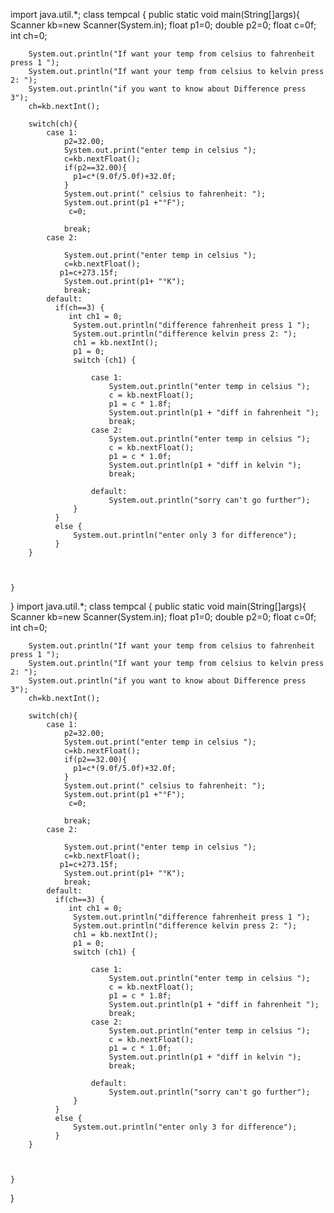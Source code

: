 import java.util.*;
class tempcal {
    public static void  main(String[]args){
        Scanner kb=new Scanner(System.in);
        float p1=0;
               double p2=0;
        float c=0f;
        int ch=0;

        System.out.println("If want your temp from celsius to fahrenheit press 1 ");
        System.out.println("If want your temp from celsius to kelvin press 2: ");
        System.out.println("if you want to know about Difference press 3");
        ch=kb.nextInt();

        switch(ch){
            case 1:
                p2=32.00;
                System.out.print("enter temp in celsius ");
                c=kb.nextFloat();
                if(p2==32.00){
                  p1=c*(9.0f/5.0f)+32.0f;
                }
                System.out.print(" celsius to fahrenheit: ");
                System.out.print(p1 +"°F");
                 c=0;

                break;
            case 2:

                System.out.print("enter temp in celsius ");
                c=kb.nextFloat();
               p1=c+273.15f;
                System.out.print(p1+ "°K");
                break;
            default:
              if(ch==3) {
                 int ch1 = 0;
                  System.out.println("difference fahrenheit press 1 ");
                  System.out.println("difference kelvin press 2: ");
                  ch1 = kb.nextInt();
                  p1 = 0;
                  switch (ch1) {

                      case 1:
                          System.out.println("enter temp in celsius ");
                          c = kb.nextFloat();
                          p1 = c * 1.8f;
                          System.out.println(p1 + "diff in fahrenheit ");
                          break;
                      case 2:
                          System.out.println("enter temp in celsius ");
                          c = kb.nextFloat();
                          p1 = c * 1.0f;
                          System.out.println(p1 + "diff in kelvin ");
                          break;

                      default:
                          System.out.println("sorry can't go further");
                  }
              }
              else {
                  System.out.println("enter only 3 for difference");
              }
        }



    }
}
import java.util.*;
class tempcal {
    public static void  main(String[]args){
        Scanner kb=new Scanner(System.in);
        float p1=0;
               double p2=0;
        float c=0f;
        int ch=0;

        System.out.println("If want your temp from celsius to fahrenheit press 1 ");
        System.out.println("If want your temp from celsius to kelvin press 2: ");
        System.out.println("if you want to know about Difference press 3");
        ch=kb.nextInt();

        switch(ch){
            case 1:
                p2=32.00;
                System.out.print("enter temp in celsius ");
                c=kb.nextFloat();
                if(p2==32.00){
                  p1=c*(9.0f/5.0f)+32.0f;
                }
                System.out.print(" celsius to fahrenheit: ");
                System.out.print(p1 +"°F");
                 c=0;

                break;
            case 2:

                System.out.print("enter temp in celsius ");
                c=kb.nextFloat();
               p1=c+273.15f;
                System.out.print(p1+ "°K");
                break;
            default:
              if(ch==3) {
                 int ch1 = 0;
                  System.out.println("difference fahrenheit press 1 ");
                  System.out.println("difference kelvin press 2: ");
                  ch1 = kb.nextInt();
                  p1 = 0;
                  switch (ch1) {

                      case 1:
                          System.out.println("enter temp in celsius ");
                          c = kb.nextFloat();
                          p1 = c * 1.8f;
                          System.out.println(p1 + "diff in fahrenheit ");
                          break;
                      case 2:
                          System.out.println("enter temp in celsius ");
                          c = kb.nextFloat();
                          p1 = c * 1.0f;
                          System.out.println(p1 + "diff in kelvin ");
                          break;

                      default:
                          System.out.println("sorry can't go further");
                  }
              }
              else {
                  System.out.println("enter only 3 for difference");
              }
        }



    }
}

